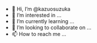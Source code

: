 - 👋 Hi, I’m @kazuosuzuka
- 👀 I’m interested in ...
- 🌱 I’m currently learning ...
- 💞️ I’m looking to collaborate on ...
- 📫 How to reach me ...

<!---
kazuosuzuka/kazuosuzuka is a ✨ special ✨ repository because its `README.md` (this file) appears on your GitHub profile.
You can click the Preview link to take a look at your changes.
--->
